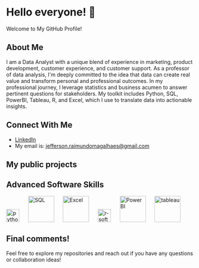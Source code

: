 # Hello everyone! 👋
Welcome to My GitHub Profile! 

## About Me
I am a Data Analyst with a unique blend of experience in marketing, product development, customer experience, and customer support. As a professor of data analysis, I'm deeply committed to the idea that data can create real value and transform personal and professional outcomes.
In my professional journey, I leverage statistics and business acumen to answer pertinent questions for stakeholders. My toolkit includes Python, SQL, PowerBI, Tableau, R, and Excel, which I use to translate data into actionable insights.

## Connect With Me
- [LinkedIn](https://www.linkedin.com/in/jefferson-raimundo-magalhaes/)
- My email is: jefferson.raimundomagalhaes@gmail.com

## My public projects

## Advanced Software Skills

<img src="https://upload.wikimedia.org/wikipedia/commons/c/cf/Python_logo_51.svg" alt="python" width="35"/> &nbsp;&nbsp;&nbsp;&nbsp; <img src="https://upload.wikimedia.org/wikipedia/commons/8/87/Sql_data_base_with_logo.png" alt="SQL" width="70"/> &nbsp;&nbsp;&nbsp;&nbsp; <img src="https://upload.wikimedia.org/wikipedia/commons/4/40/Microsoft-excel.png" alt="Excel" width="70"/> &nbsp;&nbsp;&nbsp;&nbsp; <img src="https://upload.wikimedia.org/wikipedia/commons/9/92/Font_Awesome_5_brands_r-project.svg" alt="r-software" width="35"/> &nbsp;&nbsp;&nbsp;&nbsp; <img src="https://upload.wikimedia.org/wikipedia/commons/6/61/Power-BI-logo-300x79.png" alt="Power BI" width="70"/>  &nbsp;&nbsp;&nbsp;&nbsp; <img src="https://github.com/JeffersonMagalhaes/JeffersonMagalhaes/assets/44331501/6f3737cd-4b8b-498b-a531-da4a34b9a2dc" alt="tableau" width="70"/>

## Final comments! 
Feel free to explore my repositories and reach out if you have any questions or collaboration ideas!

<!--
**JeffersonMagalhaes/JeffersonMagalhaes** is a ✨ _special_ ✨ repository because its `README.md` (this file) appears on your GitHub profile.

Here are some ideas to get you started:

- 🔭 I’m currently working on ...
- 🌱 I’m currently learning ...
- 👯 I’m looking to collaborate on ...
- 🤔 I’m looking for help with ...
- 💬 Ask me about ...
- 📫 How to reach me: ...
- 😄 Pronouns: ...
- ⚡ Fun fact: ...
-->
